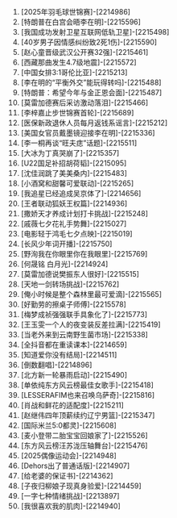 
1. [2025年羽毛球世锦赛]-[2214986]
1. [特朗普在白宫会晤李在明]-[2215596]
1. [我国成功发射卫星互联网低轨卫星]-[2215498]
1. [40岁男子因情感纠纷致2死1伤]-[2215590]
1. [赵心童晋级武汉公开赛32强]-[2215461]
1. [西藏那曲发生4.7级地震]-[2215572]
1. [中国女排3:1哥伦比亚]-[2215213]
1. [李在明的“平衡外交”能玩得转吗]-[2215488]
1. [特朗普：希望今年与金正恩会面]-[2215487]
1. [莫雷加德赛后采访激动落泪]-[2215466]
1. [李梓嘉止步世锦赛首轮]-[2215689]
1. [医保新政退休人员每月返钱系谣言]-[2215212]
1. [美国女官员戴墨镜迎接李在明]-[2215336]
1. [李一桐再谈“旺夫痣”话题]-[2215511]
1. [大冰为丁真哭崩了]-[2215357]
1. [U22国足补招胡荷韬]-[2215095]
1. [沈佳润跳了美美桑内]-[2215483]
1. [小酒窝和甜馨可爱联动]-[2215265]
1. [我追星已经追成吴京体了]-[2214656]
1. [王者联动狐妖王权篇]-[2214936]
1. [撒娇天才养成计划打卡挑战]-[2215248]
1. [戚薇七夕花礼手势舞]-[2215027]
1. [电影轻于鸿毛七夕点映]-[2215019]
1. [长风少年词开播]-[2215750]
1. [野洵我在你眼里你在我眼里]-[2215769]
1. [何晟铭 白月光]-[2214924]
1. [莫雷加德说樊振东人很好]-[2215515]
1. [天地一剑转场挑战]-[2215762]
1. [俺小时候是整个森林里最可爱滴]-[2215565]
1. [好勤劳的擦桌子师傅]-[2215578]
1. [梅梦成祯强强联手具象化了]-[2215773]
1. [王玉雯一个人的夜变装反差拉满]-[2215419]
1. [当老外来到云南野生菌市场]-[2215338]
1. [全抖音都在重读课本]-[2214659]
1. [知道爱你没有结局]-[2214511]
1. [倒数翻唱]-[2214896]
1. [北方新一轮暴雨启动]-[2215490]
1. [单依纯东方风云榜最佳女歌手]-[2215418]
1. [LESSERAFIM也来召唤乌萨奇]-[2215816]
1. [肖战和鲜花的适配度]-[2215211]
1. [赵继伟四年顶薪续约辽宁男篮]-[2215347]
1. [国际米兰5:0都灵]-[2215608]
1. [麦小登带二胎宝宝回娘家了]-[2215526]
1. [东方风云榜汪苏泷压轴舞台]-[2215476]
1. [2025偶像运动会]-[2214948]
1. [Dehors出了普通话版]-[2214907]
1. [给老婆的保证书]-[2214362]
1. [子夜归柳娘子现真身验爱]-[2214459]
1. [一字七种情绪挑战]-[2213897]
1. [我很喜欢我的肌肉]-[2214940]